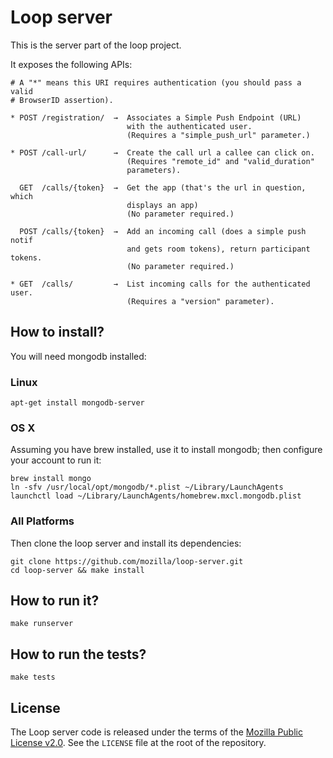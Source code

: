 Loop server
===========

This is the server part of the loop project.

It exposes the following APIs:

    # A "*" means this URI requires authentication (you should pass a valid
    # BrowserID assertion).

    * POST /registration/  →  Associates a Simple Push Endpoint (URL)
                              with the authenticated user.
                              (Requires a "simple_push_url" parameter.)

    * POST /call-url/      →  Create the call url a callee can click on.
                              (Requires "remote_id" and "valid_duration"
                              parameters).

      GET  /calls/{token}  →  Get the app (that's the url in question, which
                              displays an app)
                              (No parameter required.)

      POST /calls/{token}  →  Add an incoming call (does a simple push notif
                              and gets room tokens), return participant tokens.
                              (No parameter required.)

    * GET  /calls/         →  List incoming calls for the authenticated user.
                              (Requires a "version" parameter).


How to install?
---------------

You will need mongodb installed:

### Linux

    apt-get install mongodb-server

### OS X

Assuming you have brew installed, use it to install mongodb; then configure
your account to run it:

    brew install mongo
    ln -sfv /usr/local/opt/mongodb/*.plist ~/Library/LaunchAgents
    launchctl load ~/Library/LaunchAgents/homebrew.mxcl.mongodb.plist

### All Platforms

Then clone the loop server and install its dependencies:

    git clone https://github.com/mozilla/loop-server.git
    cd loop-server && make install

How to run it?
--------------

    make runserver

How to run the tests?
---------------------

    make tests

License
-------

The Loop server code is released under the terms of the
[Mozilla Public License v2.0](http://www.mozilla.org/MPL/2.0/). See the
`LICENSE` file at the root of the repository.

